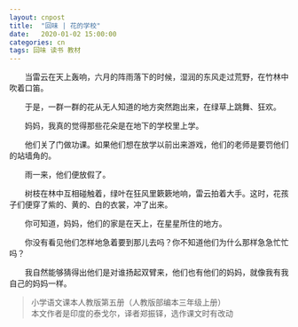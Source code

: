 ```yaml
---
layout: cnpost
title:  "回味 | 花的学校"
date:   2020-01-02 15:00:00
categories: cn
tags: 回味 读书 教材
---
```


&emsp;&emsp;当雷云在天上轰响，六月的阵雨落下的时候，湿润的东风走过荒野，在竹林中吹着口笛。

&emsp;&emsp;于是，一群一群的花从无人知道的地方突然跑出来，在绿草上跳舞、狂欢。

&emsp;&emsp;妈妈，我真的觉得那些花朵是在地下的学校里上学。

&emsp;&emsp;他们关了门做功课。如果他们想在放学以前出来游戏，他们的老师是要罚他们的站墙角的。

&emsp;&emsp;雨一来，他们便放假了。

&emsp;&emsp;树枝在林中互相碰触着，绿叶在狂风里簌簌地响，雷云拍着大手。这时，花孩子们便穿了紫的、黄的、白的衣裳，冲了出来。

&emsp;&emsp;你可知道，妈妈，他们的家是在天上，在星星所住的地方。

&emsp;&emsp;你没有看见他们怎样地急着要到那儿去吗？你不知道他们为什么那样急急忙忙吗？

&emsp;&emsp;我自然能够猜得出他们是对谁扬起双臂来，他们也有他们的妈妈，就像我有我自己的妈妈一样。


>小学语文课本人教版第五册（人教版部编本三年级上册）<br>
>本文作者是印度的泰戈尔，译者郑振铎，选作课文时有改动